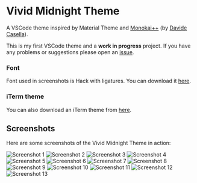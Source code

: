 # Vivid Midnight Theme

A VSCode theme inspired by Material Theme and [Monokai++](https://github.com/dcasella/monokai-plusplus) (by [Davide Casella](https://github.com/dcasella)).

This is my first VSCode theme and a **work in progress** project. If you have any problems or suggestions please open an [issue](https://github.com/mrGibi/vscode-vivid-midnight-theme/issues).

### Font

Font used in screenshots is Hack with ligatures. You can download it [here](https://github.com/mrGibi/vscode-vivid-midnight-theme/raw/master/LigaHack-Regular.ttf).

### iTerm theme

You can also download an iTerm theme from [here](https://github.com/mrGibi/vscode-vivid-midnight-theme/raw/master/vivid-midnight.itermcolors?inline=false).

## Screenshots

Here are some screenshots of the Vivid Midnight Theme in action:

![Screenshot 1](screenshots/vivid-midnight-screenshot-1.png)
![Screenshot 2](screenshots/vivid-midnight-screenshot-2.png)
![Screenshot 3](screenshots/vivid-midnight-screenshot-3.png)
![Screenshot 4](screenshots/vivid-midnight-screenshot-4.png)
![Screenshot 5](screenshots/vivid-midnight-screenshot-5.png)
![Screenshot 6](screenshots/vivid-midnight-screenshot-6.png)
![Screenshot 7](screenshots/vivid-midnight-screenshot-7.png)
![Screenshot 8](screenshots/vivid-midnight-screenshot-8.png)
![Screenshot 9](screenshots/vivid-midnight-screenshot-9.png)
![Screenshot 10](screenshots/vivid-midnight-screenshot-10.png)
![Screenshot 11](screenshots/vivid-midnight-screenshot-11.png)
![Screenshot 12](screenshots/vivid-midnight-screenshot-12.png)
![Screenshot 13](screenshots/vivid-midnight-screenshot-13.png)
